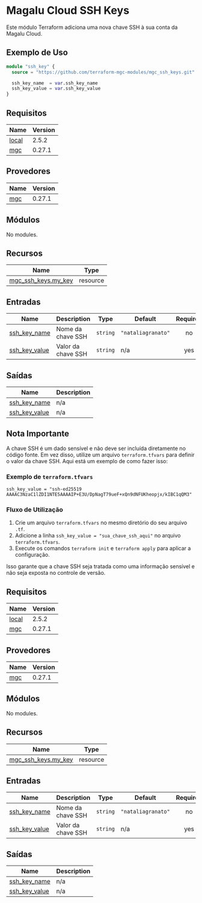 # Magalu Cloud SSH Keys

Este módulo Terraform adiciona uma nova chave SSH à sua conta da Magalu Cloud.

## Exemplo de Uso

```terraform
module "ssh_key" {
  source = "https://github.com/terraform-mgc-modules/mgc_ssh_keys.git"

  ssh_key_name  = var.ssh_key_name
  ssh_key_value = var.ssh_key_value
}
```

## Requisitos

| Name                                                          | Version |
| ------------------------------------------------------------- | ------- |
| <a name="requirement_local"></a> [local](#requirement\_local) | 2.5.2   |
| <a name="requirement_mgc"></a> [mgc](#requirement\_mgc)       | 0.27.1  |

## Provedores

| Name                                              | Version |
| ------------------------------------------------- | ------- |
| <a name="provider_mgc"></a> [mgc](#provider\_mgc) | 0.27.1  |

## Módulos

No modules.

## Recursos

| Name                                                                                                          | Type     |
| ------------------------------------------------------------------------------------------------------------- | -------- |
| [mgc_ssh_keys.my_key](https://registry.terraform.io/providers/magalucloud/mgc/0.27.1/docs/resources/ssh_keys) | resource |

## Entradas

| Name                                                                          | Description        | Type     | Default            | Required |
| ----------------------------------------------------------------------------- | ------------------ | -------- | ------------------ | :------: |
| <a name="input_ssh_key_name"></a> [ssh\_key\_name](#input\_ssh\_key\_name)    | Nome da chave SSH  | `string` | `"nataliagranato"` |    no    |
| <a name="input_ssh_key_value"></a> [ssh\_key\_value](#input\_ssh\_key\_value) | Valor da chave SSH | `string` | n/a                |   yes    |

## Saídas

| Name                                                                            | Description |
| ------------------------------------------------------------------------------- | ----------- |
| <a name="output_ssh_key_name"></a> [ssh\_key\_name](#output\_ssh\_key\_name)    | n/a         |
| <a name="output_ssh_key_value"></a> [ssh\_key\_value](#output\_ssh\_key\_value) | n/a         |

## Nota Importante

A chave SSH é um dado sensível e não deve ser incluída diretamente no código fonte. Em vez disso, utilize um arquivo `terraform.tfvars` para definir o valor da chave SSH. Aqui está um exemplo de como fazer isso:

### Exemplo de `terraform.tfvars`

```hcl
ssh_key_value = "ssh-ed25519 AAAAC3NzaC1lZDI1NTE5AAAAIP+E3U/DpNagT79ueF+xQn9dNFUKheopjx/kIBC1qQM3"
```

### Fluxo de Utilização

1. Crie um arquivo `terraform.tfvars` no mesmo diretório do seu arquivo `.tf`.
2. Adicione a linha `ssh_key_value = "sua_chave_ssh_aqui"` no arquivo `terraform.tfvars`.
3. Execute os comandos `terraform init` e `terraform apply` para aplicar a configuração.

Isso garante que a chave SSH seja tratada como uma informação sensível e não seja exposta no controle de versão.


## Requisitos

| Name                                                          | Version |
| ------------------------------------------------------------- | ------- |
| <a name="requirement_local"></a> [local](#requirement\_local) | 2.5.2   |
| <a name="requirement_mgc"></a> [mgc](#requirement\_mgc)       | 0.27.1  |

## Provedores

| Name                                              | Version |
| ------------------------------------------------- | ------- |
| <a name="provider_mgc"></a> [mgc](#provider\_mgc) | 0.27.1  |

## Módulos

No modules.

## Recursos

| Name                                                                                                          | Type     |
| ------------------------------------------------------------------------------------------------------------- | -------- |
| [mgc_ssh_keys.my_key](https://registry.terraform.io/providers/magalucloud/mgc/0.27.1/docs/resources/ssh_keys) | resource |

## Entradas

| Name                                                                          | Description        | Type     | Default            | Required |
| ----------------------------------------------------------------------------- | ------------------ | -------- | ------------------ | :------: |
| <a name="input_ssh_key_name"></a> [ssh\_key\_name](#input\_ssh\_key\_name)    | Nome da chave SSH  | `string` | `"nataliagranato"` |    no    |
| <a name="input_ssh_key_value"></a> [ssh\_key\_value](#input\_ssh\_key\_value) | Valor da chave SSH | `string` | n/a                |   yes    |

## Saídas

| Name                                                                            | Description |
| ------------------------------------------------------------------------------- | ----------- |
| <a name="output_ssh_key_name"></a> [ssh\_key\_name](#output\_ssh\_key\_name)    | n/a         |
| <a name="output_ssh_key_value"></a> [ssh\_key\_value](#output\_ssh\_key\_value) | n/a         |
